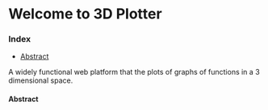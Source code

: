 # Welcome to 3D Plotter

### Index
* [Abstract](https://github.com/MicBrain/GSoC_CernVM-FS/wiki/Home#abstract)

A widely functional web platform that the plots of graphs of functions in a 3 dimensional space. 

#### Abstract
